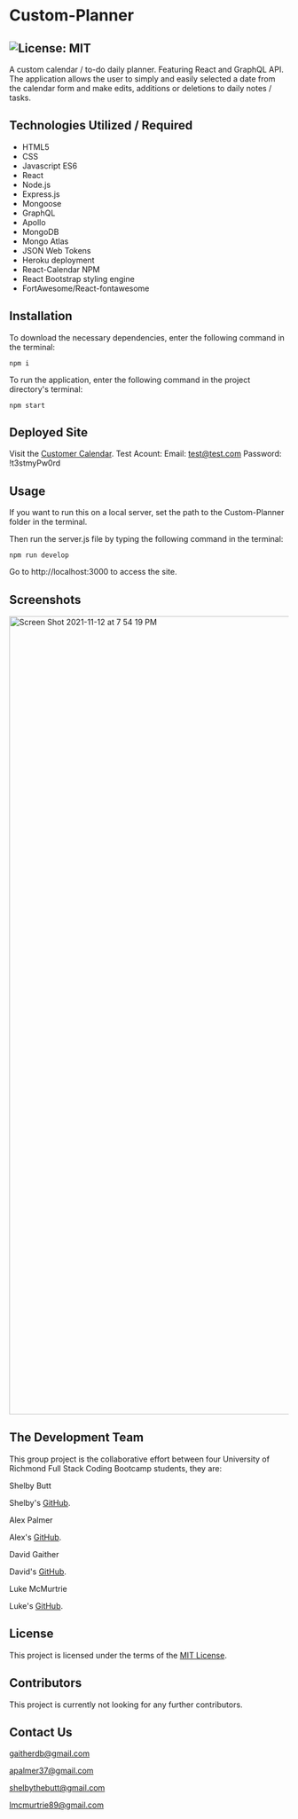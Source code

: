 # Custom-Planner
## ![License: MIT](https://img.shields.io/badge/License-MIT-yellow.svg)

A custom calendar / to-do daily planner. Featuring React and GraphQL API. The application allows the user to simply and easily selected a date from the calendar form and make edits, additions or deletions to daily notes / tasks. 

## Technologies Utilized / Required

* HTML5
* CSS
* Javascript ES6
* React 
* Node.js
* Express.js
* Mongoose
* GraphQL
* Apollo
* MongoDB
* Mongo Atlas
* JSON Web Tokens
* Heroku deployment
* React-Calendar NPM
* React Bootstrap styling engine
* FortAwesome/React-fontawesome

## Installation

To download the necessary dependencies, enter the following command in the terminal:

`npm i`

To run the application, enter the following command in the project directory's terminal:

`npm start`

## Deployed Site

Visit the [Customer Calendar](https://afternoon-hamlet-16859.herokuapp.com/).
Test Acount: Email: test@test.com  Password: !t3stmyPw0rd

## Usage

If you want to run this on a local server, set the path to the Custom-Planner folder in the terminal.

 Then run the server.js file by typing the following command in the terminal:
 
`npm run develop`

Go to http://localhost:3000 to access the site.

## Screenshots 

<img width="1440" alt="Screen Shot 2021-11-12 at 7 54 19 PM" src="https://user-images.githubusercontent.com/80003989/141599430-393e215a-3610-414f-b1a5-8fba11a40575.png">


## The Development Team
This group project is the collaborative effort between four University of Richmond Full Stack Coding Bootcamp students, they are:

Shelby Butt

Shelby's [GitHub](https://github.com/shelbylb97).

Alex Palmer

Alex's [GitHub](https://github.com/apalmer37).

David Gaither 

David's [GitHub](https://github.com/Gaitherdb).

Luke McMurtrie

Luke's [GitHub](https://github.com/LukeMcM89).

## License  

This project is licensed under the terms of the [MIT License](https://opensource.org/licenses/MIT).

## Contributors 

This project is currently not looking for any further contributors.

## Contact Us

gaitherdb@gmail.com

apalmer37@gmail.com

shelbythebutt@gmail.com

lmcmurtrie89@gmail.com
